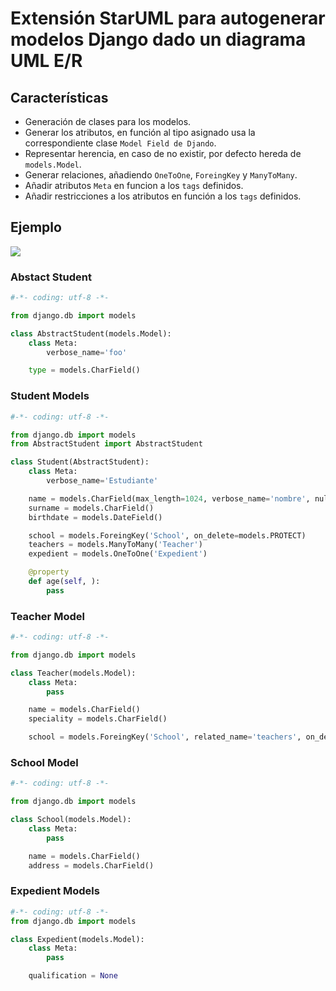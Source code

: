 # Extensión StarUML para autogenerar modelos Django dado un diagrama UML E/R

## Características

- Generación de clases para los modelos.
- Generar los atributos, en función al tipo asignado usa la correspondiente clase ``Model Field de Djando``.
- Representar herencia, en caso de no existir, por defecto hereda de ``models.Model``.
- Generar relaciones, añadiendo ``OneToOne``, ``ForeingKey`` y ``ManyToMany``.
- Añadir atributos ``Meta`` en funcion a los ``tags`` definidos.
- Añadir restricciones a los atributos en función a los ``tags`` definidos.


## Ejemplo


![](https://raw.githubusercontent.com/josemlp91/staruml-django/master/docs/images/example_diagram.png)


### Abstact Student
```python
#-*- coding: utf-8 -*-

from django.db import models

class AbstractStudent(models.Model):
    class Meta:
        verbose_name='foo'

    type = models.CharField()
```


### Student Models
```python
#-*- coding: utf-8 -*-

from django.db import models
from AbstractStudent import AbstractStudent

class Student(AbstractStudent):
    class Meta:
        verbose_name='Estudiante'

    name = models.CharField(max_length=1024, verbose_name='nombre', null=True)
    surname = models.CharField()
    birthdate = models.DateField()

    school = models.ForeingKey('School', on_delete=models.PROTECT)
    teachers = models.ManyToMany('Teacher')
    expedient = models.OneToOne('Expedient')

    @property
    def age(self, ):
        pass

```

### Teacher Model
```python
#-*- coding: utf-8 -*-

from django.db import models

class Teacher(models.Model):
    class Meta:
        pass

    name = models.CharField()
    speciality = models.CharField()

    school = models.ForeingKey('School', related_name='teachers', on_delete=models.PROTECT)

```

### School Model


```python
#-*- coding: utf-8 -*-

from django.db import models

class School(models.Model):
    class Meta:
        pass

    name = models.CharField()
    address = models.CharField()
```

### Expedient Models

```python
#-*- coding: utf-8 -*-
from django.db import models

class Expedient(models.Model):
    class Meta:
        pass

    qualification = None

```
